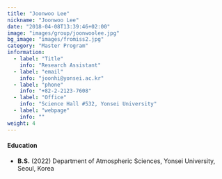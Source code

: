 ```yaml
---
title: "Joonwoo Lee"
nickname: "Joonwoo Lee"
date: "2018-04-08T13:39:46+02:00"
image: "images/group/joonwoolee.jpg"
bg_image: "images/fromiss2.jpg"
category: "Master Program"
information:
  - label: "Title"
    info: "Research Assistant"
  - label: "email"
    info: "joonhi@yonsei.ac.kr"
  - label: "phone"
    info: "+82-2-2123-7608"
  - label: "Office"
    info: "Science Hall #532, Yonsei University"
  - label: "webpage"
    info: ""
weight: 4
---
```


#### Education
+ **B.S.** (2022) Department of Atmospheric Sciences, Yonsei University, Seoul, Korea

